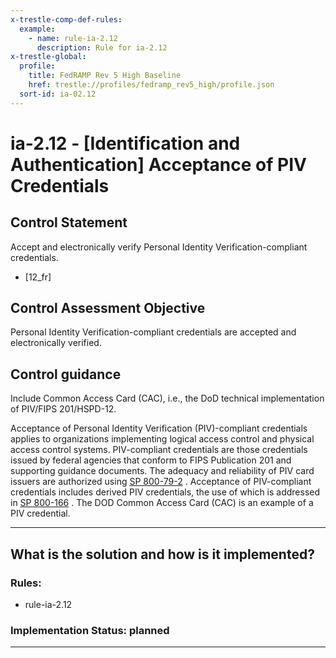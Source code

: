 ```yaml
---
x-trestle-comp-def-rules:
  example:
    - name: rule-ia-2.12
      description: Rule for ia-2.12
x-trestle-global:
  profile:
    title: FedRAMP Rev 5 High Baseline
    href: trestle://profiles/fedramp_rev5_high/profile.json
  sort-id: ia-02.12
---
```


# ia-2.12 - \[Identification and Authentication\] Acceptance of PIV Credentials

## Control Statement

Accept and electronically verify Personal Identity Verification-compliant credentials.

- \[12_fr\]

## Control Assessment Objective

Personal Identity Verification-compliant credentials are accepted and electronically verified.

## Control guidance

Include Common Access Card (CAC), i.e., the DoD technical implementation of PIV/FIPS 201/HSPD-12.

Acceptance of Personal Identity Verification (PIV)-compliant credentials applies to organizations implementing logical access control and physical access control systems. PIV-compliant credentials are those credentials issued by federal agencies that conform to FIPS Publication 201 and supporting guidance documents. The adequacy and reliability of PIV card issuers are authorized using [SP 800-79-2](#10963761-58fc-4b20-b3d6-b44a54daba03) . Acceptance of PIV-compliant credentials includes derived PIV credentials, the use of which is addressed in [SP 800-166](#e8552d48-cf41-40aa-8b06-f45f7fb4706c) . The DOD Common Access Card (CAC) is an example of a PIV credential.

______________________________________________________________________

## What is the solution and how is it implemented?

<!-- For implementation status enter one of: implemented, partial, planned, alternative, not-applicable -->

<!-- Note that the list of rules under ### Rules: is read-only and changes will not be captured after assembly to JSON -->

<!-- Add control implementation description here for control: ia-2.12 -->

### Rules:

  - rule-ia-2.12

### Implementation Status: planned

______________________________________________________________________
